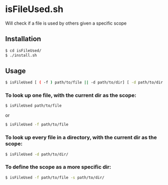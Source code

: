 # isFileUsed.sh

Will check if a file is used by others given a specific scope

## Installation

```bash
$ cd isFileUsed/
$ ./install.sh
```

## Usage

```bash
$ isFileUsed [ ( -f ) path/to/file || -d path/to/dir] [ -d path/to/dir ]
```

### To look up one file, with the current dir as the scope:

```bash
$ isFileUsed path/to/file
```

or

```bash
$ isFileUsed -f path/to/file
```

### To look up every file in a directory, with the current dir as the scope:

```bash
$ isFileUsed -d path/to/dir/
```

### To define the scope as a more specific dir:

```bash
$ isFileUsed -f path/to/file -s path/to/dir/
```